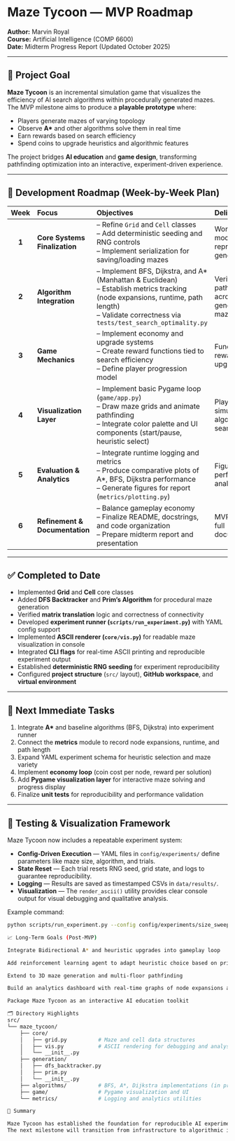 # Maze Tycoon — MVP Roadmap

**Author:** Marvin Royal  
**Course:** Artificial Intelligence (COMP 6600)  
**Date:** Midterm Progress Report (Updated October 2025)

---

## 🎯 Project Goal

**Maze Tycoon** is an incremental simulation game that visualizes the efficiency of AI search algorithms within procedurally generated mazes.  
The MVP milestone aims to produce a **playable prototype** where:

- Players generate mazes of varying topology  
- Observe **A\*** and other algorithms solve them in real time  
- Earn rewards based on search efficiency  
- Spend coins to upgrade heuristics and algorithmic features  

The project bridges **AI education** and **game design**, transforming pathfinding optimization into an interactive, experiment-driven experience.

---

## 🧩 Development Roadmap (Week-by-Week Plan)

| Week | Focus | Objectives | Deliverables |
|:----:|:------|:------------|:--------------|
| **1** | **Core Systems Finalization** | – Refine `Grid` and `Cell` classes<br>– Add deterministic seeding and RNG controls<br>– Implement serialization for saving/loading mazes | Working grid module; reproducible generation |
| **2** | **Algorithm Integration** | – Implement BFS, Dijkstra, and A* (Manhattan & Euclidean)<br>– Establish metrics tracking (node expansions, runtime, path length)<br>– Validate correctness via `tests/test_search_optimality.py` | Verified pathfinding across generated mazes |
| **3** | **Game Mechanics** | – Implement economy and upgrade systems<br>– Create reward functions tied to search efficiency<br>– Define player progression model | Functional reward and upgrade loop |
| **4** | **Visualization Layer** | – Implement basic Pygame loop (`game/app.py`)<br>– Draw maze grids and animate pathfinding<br>– Integrate color palette and UI components (start/pause, heuristic select) | Playable simulation of algorithmic search |
| **5** | **Evaluation & Analytics** | – Integrate runtime logging and metrics<br>– Produce comparative plots of A*, BFS, Dijkstra performance<br>– Generate figures for report (`metrics/plotting.py`) | Figures + early performance analysis |
| **6** | **Refinement & Documentation** | – Balance gameplay economy<br>– Finalize README, docstrings, and code organization<br>– Prepare midterm report and presentation | MVP demo + full documentation |

---

## ✅ Completed to Date

- Implemented **Grid** and **Cell** core classes  
- Added **DFS Backtracker** and **Prim’s Algorithm** for procedural maze generation  
- Verified **matrix translation** logic and correctness of connectivity  
- Developed **experiment runner (`scripts/run_experiment.py`)** with YAML config support  
- Implemented **ASCII renderer (`core/vis.py`)** for readable maze visualization in console  
- Integrated **CLI flags** for real-time ASCII printing and reproducible experiment output  
- Established **deterministic RNG seeding** for experiment reproducibility  
- Configured **project structure** (`src/` layout), **GitHub workspace**, and **virtual environment**

---

## 🔧 Next Immediate Tasks

1. Integrate **A\*** and baseline algorithms (BFS, Dijkstra) into experiment runner  
2. Connect the **metrics** module to record node expansions, runtime, and path length  
3. Expand YAML experiment schema for heuristic selection and maze variety  
4. Implement **economy loop** (coin cost per node, reward per solution)  
5. Add **Pygame visualization layer** for interactive maze solving and progress display  
6. Finalize **unit tests** for reproducibility and performance validation  

---

## 🧠 Testing & Visualization Framework

Maze Tycoon now includes a repeatable experiment system:

- **Config-Driven Execution** — YAML files in `config/experiments/` define parameters like maze size, algorithm, and trials.  
- **State Reset** — Each trial resets RNG seed, grid state, and logs to guarantee reproducibility.  
- **Logging** — Results are saved as timestamped CSVs in `data/results/`.  
- **Visualization** — The `render_ascii()` utility provides clear console output for visual debugging and qualitative analysis.  

Example command:
```bash
python scripts/run_experiment.py --config config/experiments/size_sweep.yaml --ascii

📈 Long-Term Goals (Post-MVP)

Integrate Bidirectional A* and heuristic upgrades into gameplay loop

Add reinforcement learning agent to adapt heuristic choice based on prior performance

Extend to 3D maze generation and multi-floor pathfinding

Build an analytics dashboard with real-time graphs of node expansions and runtime

Package Maze Tycoon as an interactive AI education toolkit

🗂 Directory Highlights
src/
└── maze_tycoon/
    ├── core/
    │   ├── grid.py          # Maze and cell data structures
    │   ├── vis.py           # ASCII rendering for debugging and analysis
    │   └── __init__.py
    ├── generation/
    │   ├── dfs_backtracker.py
    │   ├── prim.py
    │   └── __init__.py
    ├── algorithms/          # BFS, A*, Dijkstra implementations (in progress)
    ├── game/                # Pygame visualization and UI
    └── metrics/             # Logging and analytics utilities

🧾 Summary

Maze Tycoon has established the foundation for reproducible AI experimentation through procedural maze generation, deterministic seeding, and visualization tools.
The next milestone will transition from infrastructure to algorithmic integration and visual gameplay, demonstrating how heuristic design impacts efficiency, cost, and player progression.